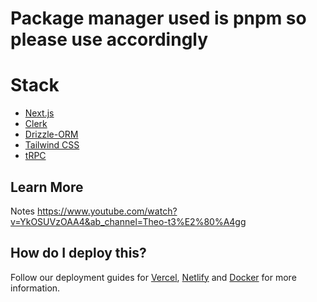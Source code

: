 # Package manager used is pnpm so please use accordingly

# Stack
- [Next.js](https://nextjs.org)
- [Clerk](https://clerk.com/)
- [Drizzle-ORM](https://orm.drizzle.team/)
- [Tailwind CSS](https://tailwindcss.com)
- [tRPC](https://trpc.io)

## Learn More
Notes https://www.youtube.com/watch?v=YkOSUVzOAA4&ab_channel=Theo-t3%E2%80%A4gg

## How do I deploy this?

Follow our deployment guides for [Vercel](https://create.t3.gg/en/deployment/vercel), [Netlify](https://create.t3.gg/en/deployment/netlify) and [Docker](https://create.t3.gg/en/deployment/docker) for more information.
